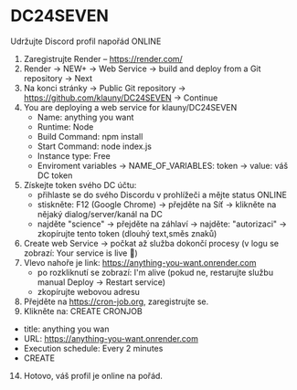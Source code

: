 # DC24SEVEN
Udržujte Discord profil napořád ONLINE

1. Zaregistrujte Render – https://render.com/
2. Render -> NEW+ -> Web Service -> build and deploy from a Git repository -> Next
3. Na konci stránky -> Public Git repository -> https://github.com/klauny/DC24SEVEN -> Continue
4. You are deploying a web service for klauny/DC24SEVEN
   - Name: anything you want
   - Runtime: Node
   - Build Command: npm install
   - Start Command: node index.js
   - Instance type: Free
   - Enviroment variables -> NAME_OF_VARIABLES: token -> value: váš DC token
5. Získejte token svého DC účtu:
   - přihlaste se do svého Discordu v prohlížeči a mějte status ONLINE
   - stiskněte: F12 (Google Chrome) -> přejděte na Síť -> klikněte na nějaký dialog/server/kanál na DC
   - najděte "science" -> přejděte na záhlaví -> najděte: "autorizaci" -> zkopírujte tento token (dlouhý text,směs znaků)
6. Create web Service -> počkat až služba dokončí procesy (v logu se zobrazí: Your service is live 🎉)
7. Vlevo nahoře je link: https://anything-you-want.onrender.com
   - po rozkliknutí se zobrazí: I'm alive (pokud ne, restarujte službu manual Deploy -> Restart service)
   - zkopírujte webovou adresu
12. Přejděte na https://cron-job.org, zaregistrujte se.
13. Klikněte na: CREATE CRONJOB
  - title: anything you wan
  - URL: https://anything-you-want.onrender.com
  - Execution schedule: Every 2 minutes
  - CREATE
14. Hotovo, váš profil je online na pořád.
